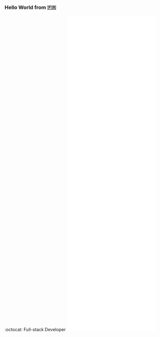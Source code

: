 ### Hello World from 🇫🇷
:octocat: Full-stack Developer
![Metrics](https://github.com/LucaHermann/LucaHermann/blob/main/github-metrics.svg)
